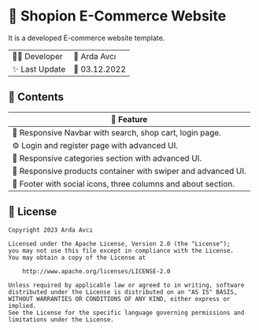 # 🛒 Shopion E-Commerce Website

It is a developed E-commerce website template.

| | |
|-|-|
|👨‍💻 Developer|        🤵 Arda Avcı|
|✨ Last Update| 📅 03.12.2022 |

## 🎯 Contents

| 💎 Feature |
| - |
| 🎨 Responsive Navbar with search,  shop cart, login page. |
| ⚙️ Login and register page with advanced UI.  |
| 🚄 Responsive categories section with advanced UI. |
| 📃 Responsive products container with swiper and advanced UI. |
| 📂 Footer with social icons, three columns and about section. |


## 🪪  License

```
Copyright 2023 Arda Avcı

Licensed under the Apache License, Version 2.0 (the "License");
you may not use this file except in compliance with the License.
You may obtain a copy of the License at

    http://www.apache.org/licenses/LICENSE-2.0

Unless required by applicable law or agreed to in writing, software
distributed under the License is distributed on an "AS IS" BASIS,
WITHOUT WARRANTIES OR CONDITIONS OF ANY KIND, either express or implied.
See the License for the specific language governing permissions and
limitations under the License.
```
